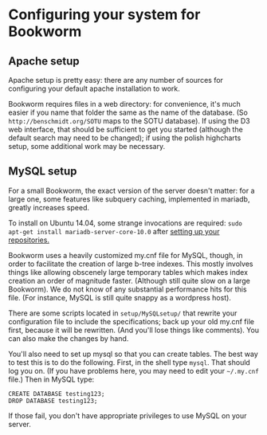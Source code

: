 # Configuring your system for Bookworm


## Apache setup

Apache setup is pretty easy: there are any number of sources for configuring your default apache installation to work.

Bookworm requires files in a web directory: for convenience, it's much easier if you name that folder the same as the name of the database. (So `http://benschmidt.org/SOTU` maps to the SOTU database). If using the D3 web interface, that should be sufficient to get you started (although the default search may need to be changed); if using the polish highcharts setup, some additional work may be necessary.

## MySQL setup

For a small Bookworm, the exact version of the server doesn't matter: for a large one, some features like subquery caching, implemented in mariadb, greatly increases speed.

To install on Ubuntu 14.04, some strange invocations are required: `sudo apt-get install mariadb-server-core-10.0` after [setting up your repositories.](https://downloads.mariadb.org/mariadb/repositories/#mirror=digitalocean-nyc&distro=Ubuntu&distro_release=trusty&version=10.0)

Bookworm uses a heavily customized my.cnf file for MySQL, though, in order to facilitate the creation of large b-tree indexes. This mostly involves things like allowing obscenely large temporary tables which makes index creation an order of magnitude faster. (Although still quite slow on a large Bookworm). We do not know of any substantial performance hits for this file. (For instance, MySQL is still quite snappy as a wordpress host).

There are some scripts located in `setup/MySQLsetup/` that rewrite your configuration file to include the specifications; back up your old my.cnf file first, because it will be rewritten. (And you'll lose things like comments). You can also make the changes by hand.

You'll also need to set up mysql so that you can create tables. The best way to test this is to do the following. First, in the shell type `mysql`. That should log you on. (If you have problems here, you may need to edit your `~/.my.cnf` file.) Then in MySQL type:

``` {SQL}
CREATE DATABASE testing123;
DROP DATABASE testing123;
```

If those fail, you don't have appropriate privileges to use MySQL on your server.
